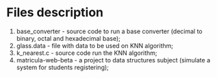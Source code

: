 # Files description
1. base_converter - source code to run a base converter (decimal to binary, octal and hexadecimal base);
1. glass.data - file with data to be used on KNN algorithm;
1. k_nearest.c - source code run the KNN algorithm;
1. matricula-web-beta - a project to data structures subject (simulate a system for students registering);